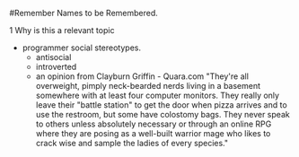 #Remember Names to be Remembered.

1 Why is this a relevant topic
  * programmer social stereotypes.
      * antisocial
      * introverted
      * an opinion from Clayburn Griffin - Quara.com "They're all overweight, pimply neck-bearded nerds living in a basement somewhere with at least four computer monitors.  They really only leave their "battle station" to get the door when pizza arrives and to use the restroom, but some have colostomy bags.  They never speak to others unless absolutely necessary or through an online RPG where they are posing as a well-built warrior mage who likes to crack wise and sample the ladies of every species."
